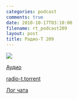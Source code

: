 ```yaml
---
categories: podcast
comments: true
date: 2010-10-17T03:10:00
filename: rt_podcast209
layout: post
title: Радио-Т 209
---
```


![](https://radio-t.com/images/radio-t/rt209.jpg)



[Аудио](http://archive.rucast.net/radio-t/media/rt_podcast209.mp3)

[radio-t.torrent](http://www.radio-t.com/torrents/rt_podcast209.mp3.torrent)

[Лог чата](http://chat.radio-t.com/logs/radio-t-209.html)

<audio src="http://archive.rucast.net/radio-t/media/rt_podcast209.mp3" preload="none"></audio>
